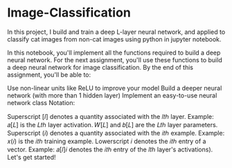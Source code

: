 # Image-Classification
In this project, I build and train a deep L-layer neural network, and applied to classify cat images from non-cat images using python in jupyter notebook.

In this notebook, you'll implement all the functions required to build a deep neural network.
For the next assignment, you'll use these functions to build a deep neural network for image classification.
By the end of this assignment, you'll be able to:

Use non-linear units like ReLU to improve your model
Build a deeper neural network (with more than 1 hidden layer)
Implement an easy-to-use neural network class
Notation:

Superscript  [𝑙]  denotes a quantity associated with the  𝑙𝑡ℎ  layer.
Example:  𝑎[𝐿]  is the  𝐿𝑡ℎ  layer activation.  𝑊[𝐿]  and  𝑏[𝐿]  are the  𝐿𝑡ℎ  layer parameters.
Superscript  (𝑖)  denotes a quantity associated with the  𝑖𝑡ℎ  example.
Example:  𝑥(𝑖)  is the  𝑖𝑡ℎ  training example.
Lowerscript  𝑖  denotes the  𝑖𝑡ℎ  entry of a vector.
Example:  𝑎[𝑙]𝑖  denotes the  𝑖𝑡ℎ  entry of the  𝑙𝑡ℎ  layer's activations).
Let's get started!
